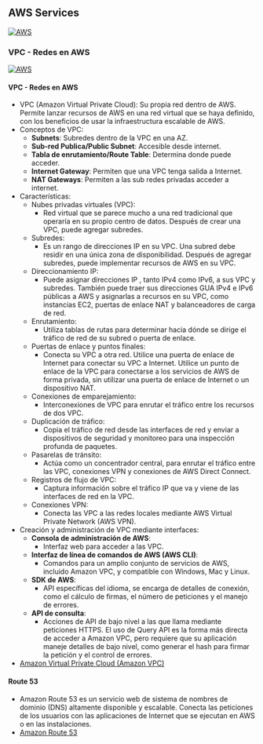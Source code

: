 ## AWS Services
[![AWS](https://img.shields.io/badge/AWS_Services-ff9900?style=for-the-badge&logo=amazon&logoColor=white&labelColor=101010)](https://github.com/Alberto-mt/AWS/blob/main/Resumen_Dev_DevOps/index.md)

### VPC - Redes en AWS
[![AWS](https://img.shields.io/badge/VPC_Redes_en_AWS-c044b8?style=for-the-badge&logo=amazon&logoColor=white&labelColor=101010)](https://github.com/Alberto-mt/AWS/blob/main/Resumen_Dev_DevOps/categories/VPC_Redes_en_AWS.md)

#### VPC - Redes en AWS
- VPC (Amazon Virtual Private Cloud): Su propia red dentro de AWS.
Permite lanzar recursos de AWS en una red virtual que se haya definido, con los beneficios 
de usar la infraestructura escalable de AWS.
- Conceptos de VPC:
	- **Subnets**: Subredes dentro de la VPC en una AZ.
	- **Sub-red Publica/Public Subnet**: Accesible desde internet.
	- **Tabla de enrutamiento/Route Table**: Determina donde puede acceder.
	- **Internet Gateway**: Permiten que una VPC tenga salida a Internet.
	- **NAT Gateways**: Permiten a las sub redes privadas acceder a internet.
- Características:
	- Nubes privadas virtuales (VPC):
		- Red virtual que se parece mucho a una red tradicional que operaría en su 
		propio centro de datos. Después de crear una VPC, puede agregar subredes.
	- Subredes:
		- Es un rango de direcciones IP en su VPC. Una subred debe residir en una 
		única zona de disponibilidad. Después de agregar subredes, puede 
		implementar recursos de AWS en su VPC.
	- Direccionamiento IP:
		- Puede asignar direcciones IP , tanto IPv4 como IPv6, a sus VPC y subredes. También
		puede traer sus direcciones GUA IPv4 e IPv6 públicas a AWS y asignarlas a 
		recursos en su VPC, como instancias EC2, puertas de enlace NAT y 
		balanceadores de carga de red.
	- Enrutamiento:
		- Utiliza tablas de rutas para determinar hacia dónde se dirige el tráfico 
		de red de su subred o puerta de enlace.
	- Puertas de enlace y puntos finales:
		- Conecta su VPC a otra red. Utilice una puerta de enlace de Internet para 
		conectar su VPC a Internet. Utilice un punto de enlace de la VPC para 
		conectarse a los servicios de AWS de forma privada, sin utilizar una 
		puerta de enlace de Internet o un dispositivo NAT.
	- Conexiones de emparejamiento:
 		- Interconexiones de VPC para enrutar el tráfico entre los recursos de dos VPC.
	- Duplicación de tráfico:
		- Copia el tráfico de red desde las interfaces de red y enviar a 
		dispositivos de seguridad y monitoreo para una inspección profunda de paquetes.
	- Pasarelas de tránsito:
		- Actúa como un concentrador central, para enrutar el tráfico entre las 
		VPC, conexiones VPN y conexiones de AWS Direct Connect.
	- Registros de flujo de VPC:
		- Captura información sobre el tráfico IP que va y viene de las interfaces
		de red en la VPC.
	- Conexiones VPN: 
		- Conecta las VPC a las redes locales mediante AWS Virtual Private Network 
		(AWS VPN).
- Creación y administración de VPC mediante interfaces:
	- **Consola de administración de AWS**: 
		- Interfaz web para acceder a las VPC.
	- **Interfaz de línea de comandos de AWS (AWS CLI)**: 
		- Comandos para un amplio conjunto de servicios de AWS, incluido Amazon VPC,
 		y compatible con Windows, Mac y Linux.
	- **SDK de AWS**: 
		- API específicas del idioma, se encarga de detalles de conexión, como el 
		cálculo de firmas, el número de peticiones y el manejo de errores.
	- **API de consulta**: 
		- Acciones de API de bajo nivel a las que llama mediante peticiones HTTPS. 
		El uso de Query API es la forma más directa de acceder a Amazon VPC, pero 
		requiere que su aplicación maneje detalles de bajo nivel, como generar el 
		hash para firmar la petición y el control de errores.
- [Amazon Virtual Private Cloud (Amazon VPC)](https://aws.amazon.com/es/vpc/)

#### Route 53
- Amazon Route 53 es un servicio web de sistema de nombres de dominio (DNS) altamente 
disponible y escalable. Conecta las peticiones de los usuarios con las aplicaciones de 
Internet que se ejecutan en AWS o en las instalaciones.
- [Amazon Route 53](https://aws.amazon.com/es/route53/)
